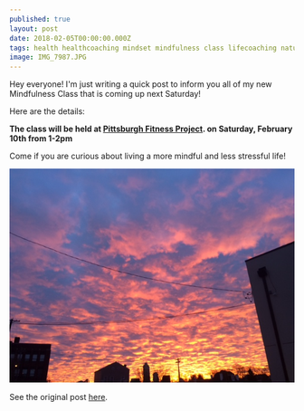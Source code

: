 ```yaml
---
published: true
layout: post
date: 2018-02-05T00:00:00.000Z
tags: health healthcoaching mindset mindfulness class lifecoaching naturalmovement life stress stressmanagement lifestyle coaching food self-improvement exercise diet nutrition chekcoach chekinstitute goals
image: IMG_7987.JPG
---
```


Hey everyone! I'm just writing a quick post to inform you all of my new Mindfulness Class that is coming up next Saturday!

Here are the details:

**The class will be held at [Pittsburgh Fitness Project](https://www.pittsburghfitnessproject.com/). on Saturday, February 10th from 1-2pm**

Come if you are curious about living a more mindful and less stressful life!

![IMG_7987_small.JPG](/content/IMG_7987_small.JPG)

See the original post [here](https://www.pittsburghfitnessproject.com/wellness-series.html).

